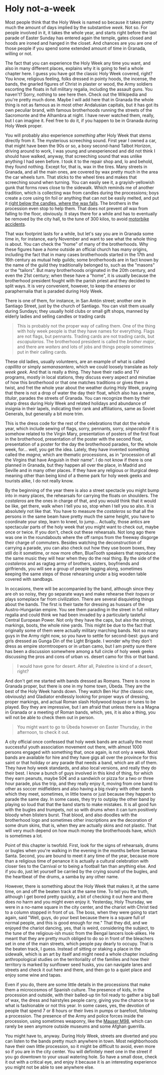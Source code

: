 # Holy not-a-week

Most people think that the Holy Week is named so because it takes
pretty much the amount of days implied by the substantive *week*. Not
so. For people involved in it, it takes the whole year, and starts
right before the last parade of Easter Sunday has entered again the
temple, gates closed and hoods are ironed and hanged in the
closet. And chances are you are one of those people if you spend some
extended amount of time in Granada, willing or not. 

The fact that you can experience the Holy Week any time you want, and
also in many different places, explains why it is going to feel a
whole chapter here. I guess you have got the classic Holy Week
covered, right? You know, religious feeling, folks dressed in pointy
hoods, the incense, the bands, the gnarled figures of Christ in
plaster or wood, the Army soldiers escorting the floats in full
military regalia, including the assault guns. You haven't? Sorry,
nothing to see here then. Check out the Wikipedia and you're pretty
much done. Maybe I will add here that in Granada the whole thing is
not as famous as in most other Andalusian capitals, but it has got its
own peculiar brand, with famous brotherhoods running the streets of
the Sacromonte and the Alhambra at night. I have never watched them,
really, but I can imagine it. Feel free to do it, if you happen to be
in Granada during Holy Week proper.

You will probably also experience *something* after Holy Week that
stems directly from it. The mysterious screeching sound. First year I
owned a car, that might have been the 90s or so, a boxy second-hand
Talbot Horizon, driving around to work, I was young and unexperienced
and did not think I should have walked, anyway, that screeching sound
that was unlike anything I had seen before. I took it to the repair
shop and, lo and behold, they found nothing. Except for, that is, wax
in the tires. Many streets in Granada, and all the main ones, are
covered by wax pretty much in the area the car wheels turn. That
sticks to the wheel tires and makes that screeching sound when
turning. You can easily see it, a grayish-yellowish gunk that forms
rows close to the sidewalk. Which reminds me of another tradition,
which is collecting wax from candles during the processions; boys
create a core using tin foil or anything that can not be easily
melted, and put it
[right below the candles, where the wax falls](https://www.flickr.com/photos/guervos/3991990775/in/photolist-75KZMa-4zbnw7). The
brothers in the procession even stop to help them. That does not
prevent *all* wax from falling to the floor, obviously. It stays there
for a while and has to eventually be removed by the city hall, to the
tune of 300 kilos, to avoid
[motorbike accidents](http://www.granadadigital.es/atencion-motorista-cera-en-la-calzada/). 

That wax footprint lasts for a while, but let's say you are in Granada
some time in, for instance, early
November and want to see what the whole thing is about. You can check
the "home" of many of the brotherhoods. Why these figures have a
*home* outside an official church has many origins, including the fact
that in many cases brotherhoods started in the 17th and 16th century
as mutual help guilds; some brotherhoods are in fact known by the name
of the guild they traditionally belonged to, such as the "masons" or
the "tailors". But many brotherhoods originated in the 20th century,
and even the 21st century; when these have a "home", it is usually
because the brotherhood president fought with the parish priest and
they decided to split ways. It is very convenient, however, to keep
the *enseres* or paraphernalia that is paraded during Holy Week. 

There is one of them, for instance, in San Antón street; another one
in Santiago Street, just by the church of Santiago. You can visit them
usually during Sundays; they usually hold clubs or small gift shops,
manned by elderly ladies and selling candles or trading cards 

>This is probably not the proper way of calling them. One of the thing
>with holy week people is that they have names for everything. Flags
>are not flags, but pennants. Trading cards are not trading cards,
>but *escapularios*. The brotherhood president is called the *brother
>major*, and there are *waiters* and lots of jobs and things people
>sometimes put in their calling cards. 

These old ladies, usually volunteers, are an example of what is called
*capillita* or simply *semanasantero*, which we could loosely
translate as *holy week geek*. And that is really a thing. They have
their radio and TV programs, mostly in local stations, they discuss
every aspect and minutiae of how this brotherhood or that one matches
traditions or gives them a twist, and fret the whole year about the
weather during Holy Week, praying that there is not a drop of water
the day their float, which also has a name, *titular*, parades the
streets of Granada. You can recognize them by their sharp dress during
Holy Week and related holidays and abundance of insignia in their
lapels, indicating their rank and affiliations, same as Soviet
Generals, but generally a bit more trim. 

This is the dress code for the rest of the celebrations that dot the
whole year, which include sewing of flags, sorry, pennants, sorry,
*sinpecado* if it is somehow related to the Virgin Mary, presentation
of posters of the first float in the brotherhood, presentation of the
poster with the second float, presentation of a poster for the day the
brotherhood parades, for the whole week, for... well, you get the
idea. Lately, they have invented something called the *magna*, which
are thematic processions, as in "procession of all the Virgins that
have Anguish in their name". I do not know if there is one planned in
Granada, but they happen all over the place, in Madrid and Seville and
in many other places. If they have any religious or liturgical deep meaning
other than being kind of a theme park for holy week geeks and tourists
alike, I do not really know. 

By the beginning of the year there is also a street spectacle you
might bump into in many places, the rehearsals for carrying the floats
on shoulders. The *costaleros* are the ones in charge of that, and you
would think that it would be like, get there, walk when I tell you so,
stop when I tell you so also. It is absolutely not like that. You have
to measure the *costaleros* so that all the persons in the same beam
have pretty much the same height, you have to coordinate your step,
learn to kneel, to jump... Actually, those antics are spectacular
parts of the holy week that you might want to check out, maybe once or
twice. If you don't, check out these rehearsals. Not long ago there
was one in the roundabouts where the off ramps from the freeway
disgorge their charge of commuters. Besides watching the
deconstruction of carrying a parade, you can also check out how they
use boom boxes, they still do it sometime, or now more often,
BlueTooth speakers that reproduce the same music they will hear when
they do the real thing. By the side of the *costaleros* and as ragtag
army of brothers, sisters, boyfriends and girlfriends, you will see a
group of people tagging along, sometimes keeping the same steps of
those rehearsing under a big wooden table covered with sandbags.

In occasions, there will be accompanied by the band, although since
they are oh so noisy, they go separate ways and make rehearse their
*toques* or plays someplace far from civilization. There are several
disquieting things about the bands. The first is their taste for
dressing as hussars of the Austro-Hungarian empire. You see them
parading in the street in full military regalia and could think we had
been invaded by a particularly tasteful Central European Power. Not
only they have the caps, but also the strings, markings, boots, the
whole nine yards. This might be due to the fact that originally some
of them were actually military marching bands. Not so many guys in the
Army right now, so you have to settle for second-best: guys and girls dressed as
Gunga Din of the Light Brigade. I wonder why they don't dress as
empire stormtroopers or in urban camo, but I am pretty sure there has
been a discussion somewhere among a full circle of holy week geeks
discussing the pros and cons of urban vs. desert camo for this or that
band.

>I would have gone for desert. After all, Palestine is kind of a
>desert, right?

And don't get me started with bands dressed as Romans. There is none
in Granada proper, but there is one in my home town, Úbeda. They are
the best of the Holy Week hands down. They watch Ben Hur (the classic
one, obviously) and Gladiator endlessly looking for proper ways of
dressing, proper markings, and actual Roman slash Hollywood *toques*
or tunes to be played. Boy they are impressive, but I am afraid that
unless there is a Magna in Granada or a meeting of Roman bands, which,
yes, it is also a thing, you will not be able to check them out in
person. 

>You might want to go to Úbeda however on Easter Thursday, in the
>afternoon, to check it out.

A city official once confessed that holy week bands are actually the
most successful youth association  movement out there, with
almost 1000 persons engaged with something that, once again, is not
only a week. Most bands are available for hire and they have gigs all
over the province for this saint or that holiday or any parade that
needs a band, which are all of them. They have holy week standards,
and also local versions, and really they do their best. I know a bunch
of guys involved in this kind of thing, for which they earn peanuts,
maybe 50€ and a sandwich or pizza for a two or three hour parade, plus
the trip, and they really enjoy it, moving from one band to other as
soccer midfielders and also having a big rivalry with other bands
which they meet, sometimes, in little towns or just because they
happen to parade the same day. In some cases, they try to outplay the
other band by playing so loud that that the band starts to make
mistakes. It is all good fun with the bugles and trumpets, not so with
drums when it can turn positively bloody when blisters burst. That blood,
and also doodles with the brotherhood logo and sometimes other
inscriptions are the decoration of some drum skins, that is, when they
are actually skins and not plastic. That will very much depend on how
much money the brotherhoods have, which is sometimes a lot.

Point of this chapter is twofold. First, look for the signs of
rehearsals, drums or bugles when you're walking in the evening in the
months before Semana Santa. Second, you are bound to meet it any time
of the year, because more than a religious time of penance it is
actually a cultural celebration with closer ties to the Carnival or to
being a football fan than anything else. And if you do, just let
yourself be carried by the crying sound of the bugles, and the
heartbeat of the drums, a samba by any other name. 

However, there is something about the Holy Week that makes it, at the
same time, on and off the beaten track at the same time. To tell you
the truth, although I get bored pretty quickly, a bit of checking it
out here and there does no harm and you might even enjoy
it. Yesterday, Holy Thursday, we were in a no-name square in the city
center, and the chariot with Christ tied to a column stopped in front
of us. The boss, when they were going to start again, said "Well,
guys, do your best because there is a square full of normal people,
and this is good enough for me." That they did, and we enjoyed the
chariot dancing, yes, that is weird, considering the subject, to the
tune of the religious-ish music from the Bengal lancers
look-alikes. He meant that they are pretty much obliged to do so in
front of the bleachers set in one of the main streets, which people
pay dearly to occupy. That is the beaten track, I guess. Instead of
sitting or staking a place in the sidewalk, which is an art by itself
and might need a whole chapter including anthropological studies on the
territoriality of the families and how their territory is marked by
sunflower seed husks, you can navigate lanes and streets and check it
out here and there, and then go to a quiet place and enjoy some wine
and tapas. 

Even if you do, there are some little details in the processions that
make them a microcosmos of Spanish culture. The presence of kids, in
the procession and outside, with their balled-up tin foil ready to
gather a big ball of wax, the dress and hairstyles people carry,
giving you the chance to se what is fashionable or not this year. In
some cases, yes, the devotion of people that spend 7 or 8 hours or
their lives in pumps or barefoot, following a procession. The presence
of the Army and police forces inside the procession, using sometimes
weaponry, like
the [Mauser M98](https://en.wikipedia.org/wiki/Gewehr_98), which can
rarely be seen anymore outside museums and some Afghan guerrilla. 

You might have to, anyway. During Holy Week, streets are diverted and
you can listen to the bands pretty much anywhere in town. Most
neighborhoods have their own little procession, so it might be
difficult to avoid, even more so if you are in the city center. You
will definitely meet one in the street if you go downtown to your
usual watering hole. So have a small dose, check it out with a
critical eye, and enjoy it because it is an interesting experience you
might not be able to see anywhere else. 
